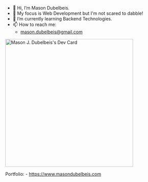 - 👋 Hi, I’m Mason Dubelbeis.                          
- 👀 My focus is Web Development but I'm not scared to dabble!
- 🌱 I’m currently learning Backend Technologies.
- 📫 How to reach me:
    - mason.dubelbeis@gmail.com

<a href="https://app.daily.dev/mdubelbeis"><img src="https://api.daily.dev/devcards/7f49bc568e054677abaa212e785d495b.png?r=r5k" width="400" alt="Mason J. Dubelbeis's Dev Card"/></a>

Portfolio:
    - https://www.masondubelbeis.com

<!---
mdubelbeis/mdubelbeis is a ✨ special ✨ repository because its `README.md` (this file) appears on your GitHub profile.
You can click the Preview link to take a look at your changes.
--->
